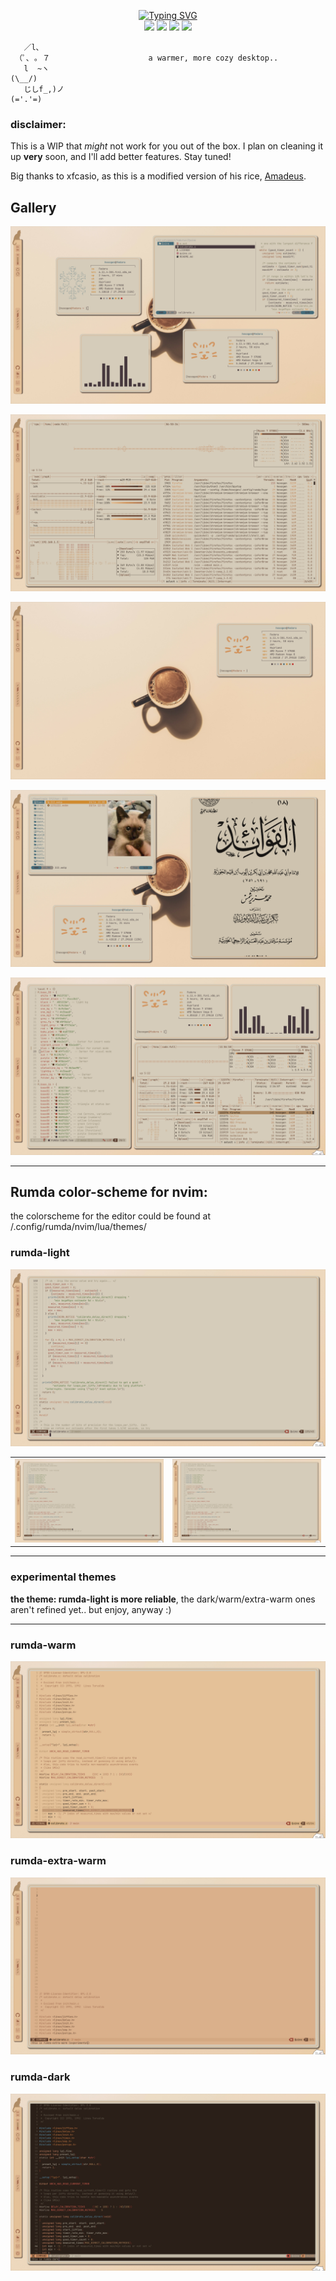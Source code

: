 
<p align="center">
<a href="https://git.io/typing-svg"><img src="https://readme-typing-svg.demolab.com?font=Silkscreen&size=75&duration=4000&pause=1500&color=9F684C&background=E4C198&center=true&vCenter=true&width=567&height=150&lines=RUMDA" alt="Typing SVG" /></a>
<br/>
        <img src="https://img.shields.io/badge/HYPRLAND%20-%20WM?style=for-the-badge&label=WM&labelColor=%236F4732&color=%23D1AB86" />
        <img src="https://img.shields.io/badge/QUICKSHELL%20-%20BAR?style=for-the-badge&label=BAR&labelColor=%236F4732&color=%23E4C198" />
        <img src="https://img.shields.io/badge/NEOVIM%20-%20NEOVIM?style=for-the-badge&label=EDITOR&labelColor=%236F4732&color=%23AF8C65"/>
        <img src="https://img.shields.io/badge/ZSH%20-%20SHELL?style=for-the-badge&label=SHELL&labelColor=%236F4732&color=%23DAB08B"/> <br>
          
```
   ／l、               
 （ﾟ､ ｡ ７                      a warmer, more cozy desktop..   
   l  ~ヽ                                                                     (\__/)
   じしf_,)ノ                                                                 (='.'=) 
```
</p>


### disclaimer:
This is a WIP that *might* not work for you out of the box. I plan on cleaning it up **very** soon, and I'll add better features. Stay tuned!


Big thanks to xfcasio, as this is a modified version of his rice, [Amadeus](https://github.com/xfcasio/amadeus/). 



## Gallery
![1](pictures/1.png)


![bpytop](pictures/bpytop.png)


![3](pictures/3.png)


![4](pictures/4.png)


![2](pictures/2.png)




---


## Rumda color-scheme for nvim:
the colorscheme for the editor could be found at /.config/rumda/nvim/lua/themes/



### rumda-light
![rumda-light-theme](pictures/rl2.png)

|                                        |                                        |
| -------------------------------------- | -------------------------------------- |
| ![rumda-light-theme](pictures/rl1.png) | ![rumda-light-theme](pictures/rl1.png) |




---


### experimental themes


**the theme: rumda-light is more reliable**, the dark/warm/extra-warm ones aren't refined yet.. but enjoy, anyway :)


---



### rumda-warm
![rumda-warm](pictures/rw.png)
### rumda-extra-warm
![rumda-extra-warm](pictures/rew.png)
### rumda-dark
![rumda-dark-theme](pictures/rd.png)




